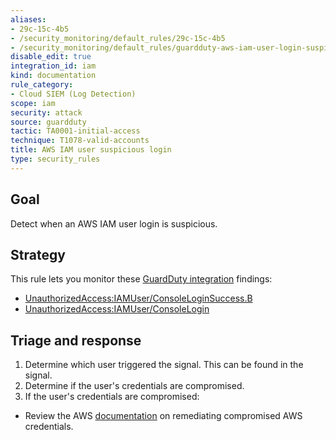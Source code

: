 ```yaml
---
aliases:
- 29c-15c-4b5
- /security_monitoring/default_rules/29c-15c-4b5
- /security_monitoring/default_rules/guardduty-aws-iam-user-login-suspicious
disable_edit: true
integration_id: iam
kind: documentation
rule_category:
- Cloud SIEM (Log Detection)
scope: iam
security: attack
source: guardduty
tactic: TA0001-initial-access
technique: T1078-valid-accounts
title: AWS IAM user suspicious login
type: security_rules
---
```


## Goal
Detect when an AWS IAM user login is suspicious.

## Strategy
This rule lets you monitor these [GuardDuty integration][1] findings:

* [UnauthorizedAccess:IAMUser/ConsoleLoginSuccess.B][2]
* [UnauthorizedAccess:IAMUser/ConsoleLogin][3]

## Triage and response
1. Determine which user triggered the signal. This can be found in the signal.
2. Determine if the user's credentials are compromised.  
3. If the user's credentials are compromised:
  * Review the AWS [documentation][4] on remediating compromised AWS credentials.

[1]: https://docs.datadoghq.com/integrations/amazon_guardduty/
[2]: https://docs.aws.amazon.com/guardduty/latest/ug/guardduty_unauthorized.html#unauthorized4
[3]: https://docs.aws.amazon.com/guardduty/latest/ug/guardduty_unauthorized.html#unauthorized12
[4]: https://docs.aws.amazon.com/guardduty/latest/ug/guardduty_remediate.html#compromised-creds
